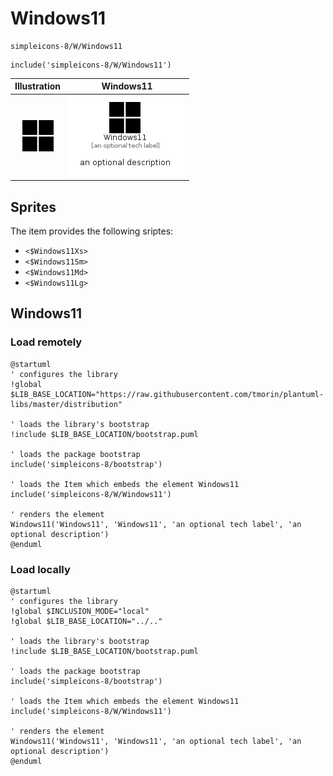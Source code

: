 # Windows11


```text
simpleicons-8/W/Windows11
```

```text
include('simpleicons-8/W/Windows11')
```



| Illustration | Windows11 |
| :---: | :---: |
| ![illustration for Illustration](../../simpleicons-8/W/Windows11.png) | ![illustration for Windows11](../../simpleicons-8/W/Windows11.Local.png) |



## Sprites
The item provides the following sriptes:

- `<$Windows11Xs>`
- `<$Windows11Sm>`
- `<$Windows11Md>`
- `<$Windows11Lg>`





## Windows11

### Load remotely
```plantuml
@startuml
' configures the library
!global $LIB_BASE_LOCATION="https://raw.githubusercontent.com/tmorin/plantuml-libs/master/distribution"

' loads the library's bootstrap
!include $LIB_BASE_LOCATION/bootstrap.puml

' loads the package bootstrap
include('simpleicons-8/bootstrap')

' loads the Item which embeds the element Windows11
include('simpleicons-8/W/Windows11')

' renders the element
Windows11('Windows11', 'Windows11', 'an optional tech label', 'an optional description')
@enduml
```

### Load locally
```plantuml
@startuml
' configures the library
!global $INCLUSION_MODE="local"
!global $LIB_BASE_LOCATION="../.."

' loads the library's bootstrap
!include $LIB_BASE_LOCATION/bootstrap.puml

' loads the package bootstrap
include('simpleicons-8/bootstrap')

' loads the Item which embeds the element Windows11
include('simpleicons-8/W/Windows11')

' renders the element
Windows11('Windows11', 'Windows11', 'an optional tech label', 'an optional description')
@enduml
```

